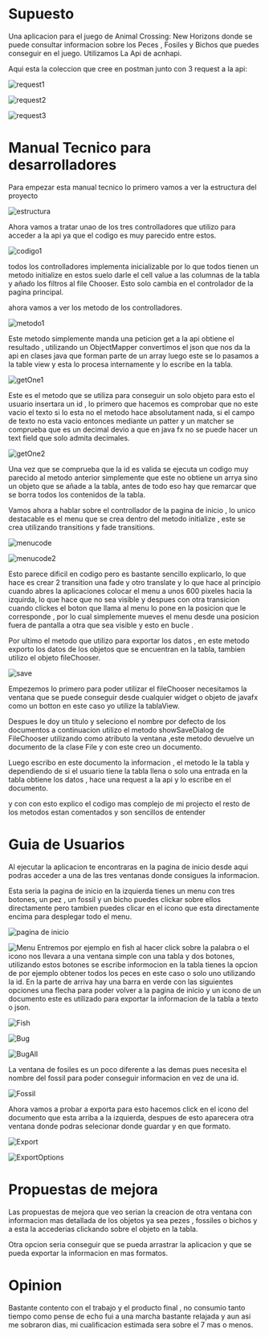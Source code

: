 # Supuesto

Una aplicacion para el juego de Animal Crossing: New Horizons donde se puede consultar informacion sobre los Peces , Fosiles y Bichos que puedes conseguir en el juego.
Utilizamos La Api de acnhapi.

Aqui esta la coleccion que cree en postman junto con 3 request a la api:

![request1](/Documentacion/cap1.png)


![request2](/Documentacion/cap2.png)


![request3](/Documentacion/Cap3.png)


# Manual Tecnico para desarrolladores

Para empezar esta manual tecnico lo primero vamos a ver la estructura del proyecto

![estructura](/Documentacion/Estructura%20de%20proyecto.png)

Ahora vamos a tratar unao de los tres controlladores que utilizo para acceder a la api ya que el codigo 
es muy parecido entre estos.

![codigo1](/Documentacion/Initialize.png)

todos los controlladores implementa inicializable por lo que todos tienen un metodo initialize
en estos suelo darle el cell value a las columnas de la tabla y añado los filtros al file Chooser.
Esto solo cambia en el controlador de la pagina principal.

ahora vamos a ver los metodo de los controlladores.

![metodo1](/Documentacion/getAll.png)

Este metodo simplemente manda una peticion get a la api obtiene el resultado , utilizando un ObjectMapper convertimos el json que nos da la api en clases java que forman parte de un array luego este se lo pasamos a la table view y esta lo procesa internamente y lo escribe en la tabla.

![getOne1](/Documentacion/get%20one%20first%20part.png)

Este es el metodo que se utiliza para conseguir un solo objeto para esto el usuario insertara un id , lo primero que hacemos es comprobar que no este vacio el texto si lo esta no el metodo hace absolutament nada, si el campo de texto no esta vacio entonces mediante un patter y un matcher se comprueba que es un decimal devio  a que en java fx no se puede hacer un text field que solo admita decimales.

![getOne2](/Documentacion/get%20one%202%20part.png)

Una vez que se comprueba que la id es valida se ejecuta un codigo muy parecido al metodo anterior simplemente que este no obtiene un arrya sino un objeto que se añade a la tabla, antes de todo eso hay que remarcar que se borra todos los  contenidos de la tabla.

Vamos ahora  a hablar sobre el controllador de la pagina de inicio , lo unico destacable es el menu que se crea dentro del metodo initialize , este se crea utilizando  transitions y fade transitions.

![menucode](/Documentacion/MenuIni%20part1.png)

![menucode2](/Documentacion/menu%20part2.png)

Esto parece dificil en codigo pero es bastante sencillo explicarlo, lo que hace es crear 2 transition una fade y otro translate y lo que hace al principio cuando abres la aplicaciones colocar el menu a unos 600 pixeles hacia la izquirda,
lo que hace que no sea visible y despues con otra transicion cuando clickes el boton que llama al menu lo pone en la posicion que le corresponde ,
por lo cual simplemente mueves el menu desde una posicion fuera de pantalla a otra que sea visible y esto en bucle .


Por ultimo el metodo que utilizo para exportar los datos , en este metodo exporto los datos de los objetos que se encuentran en la tabla, tambien utilizo el objeto fileChooser.

![save](/Documentacion/Save.png)

Empezemos lo primero para poder utilizar el fileChooser necesitamos la ventana que se puede conseguir desde cualquier widget o objeto de javafx como un botton en este caso yo utilize la tablaView.

Despues le doy un titulo y seleciono el nombre por defecto de los documentos a continuacion utilizo el metodo showSaveDialog de FileChooser utilizando como atributo la ventana ,este metodo devuelve un documento de la clase File y con este creo un documento.

Luego escribo en este documento la informacion , el metodo le la tabla y dependiendo de si el usuario tiene la tabla llena o solo una entrada en la tabla obtiene los datos , hace una request a la api y lo escribe en el documento.


y con con esto explico el codigo mas complejo de mi projecto el resto de los metodos estan comentados y son sencillos de entender



















# Guia de Usuarios

Al ejecutar la aplicacion te encontraras en la pagina de inicio desde aqui podras acceder a una de las tres ventanas donde consigues la informacion.

Esta seria la pagina de inicio en la izquierda tienes un menu con tres botones, un pez , un fossil y un bicho puedes clickar sobre ellos directamente pero tambien puedes clicar en el icono que esta directamente encima para desplegar todo el menu.

![pagina de inicio](/Documentacion/HomePage.png)

![Menu](/Documentacion/Menu.png)
Entremos por ejemplo en fish al hacer click sobre la palabra o el icono nos llevara a una ventana simple con una tabla y dos botones,
utilizando estos botones se escribe informocion en la tabla tienes la opcion de por ejemplo obtener todos los peces en este caso o solo uno utilizando la id.
En la parte de arriva hay una barra en verde con las siguientes opciones una flecha para poder volver a la pagina de inicio y un icono de un documento este es utilizado para exportar la informacion de la tabla a texto o json.

![Fish](/Documentacion/Fish.png)

![Bug](/Documentacion/One%20Bug.png)

![BugAll](/Documentacion/All%20bug.png)

La ventana de fosiles es un poco diferente a las demas pues necesita el nombre del fossil para poder conseguir informacion en vez de una id.

![Fossil](/Documentacion/Fossil.png)

Ahora vamos a probar a exporta para esto hacemos click en el icono del documento que esta arriba a la  izquierda, despues de esto aparecera otra ventana donde podras selecionar donde guardar y en que formato.

![Export](/Documentacion/Export.png)

![ExportOptions](/Documentacion/Export%20options.png)



# Propuestas de mejora

 Las propuestas de mejora que veo serian la creacion de otra ventana con informacion mas detallada de los objetos ya sea pezes , fossiles o bichos y a esta la accederias clickando sobre el objeto en la tabla.
 
Otra opcion seria conseguir que se pueda arrastrar la aplicacion y que se pueda exportar la informacion en mas formatos.

# Opinion 

Bastante contento con el trabajo y el producto final , no consumio tanto tiempo como pense de echo fui a una marcha bastante relajada y aun asi me sobraron dias, mi cualificacion estimada sera sobre el 7 mas o menos.